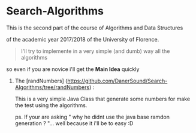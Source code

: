 # Search-Algorithms

This is the second part of the course of Algorithms and Data Structures 

of the academic year 2017/2018 of the University of Florence. 

> I'll try to implemente in a very simple (and dumb) way all the algorithms
  
  so even if you are novice i'll get the **Main Idea** quickly

1. The [randNumbers] (https://github.com/DanerSound/Search-Algorithms/tree/randNumbers) :

   This is a very simple Java Class that generate some numbers for make the test using the algorithms.
   
   ps. If your are asking " why he didnt use the java base ramdon generation ? "... well because it i'll be to easy :D
